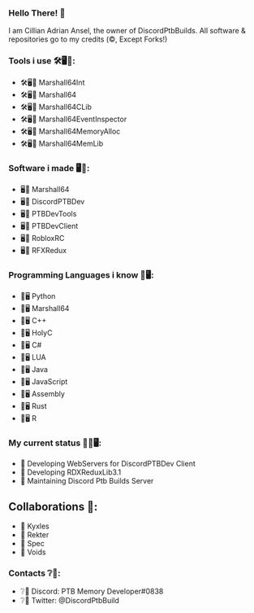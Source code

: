 ### Hello There! 👋
I am Cillian Adrian Ansel, the owner of DiscordPtbBuilds.
All software & repositories go to my credits (©️, Except Forks!)
### Tools i use 🛠️🖥️💽:
- 🛠️🖥️💽 Marshall64Int
- 🛠️🖥️💽 Marshall64
- 🛠️🖥️💽 Marshall64CLib
- 🛠️🖥️💽 Marshall64EventInspector
- 🛠️🖥️💽 Marshall64MemoryAlloc
- 🛠️🖥️💽 Marshall64MemLib
### Software i made 🖥️💽:
- 🖥️💽 Marshall64
- 🖥️💽 DiscordPTBDev
- 🖥️💽 PTBDevTools
- 🖥️💽 PTBDevClient
- 🖥️💽 RobloxRC
- 🖥️💽 RFXRedux
### Programming Languages i know 📜🖥️:
- 📜🖥️ Python
- 📜🖥️ Marshall64
- 📜🖥️ C++
- 📜🖥️ HolyC
- 📜🖥️ C#
- 📜🖥️ LUA
- 📜🖥️ Java
- 📜🖥️ JavaScript
- 📜🖥️ Assembly
- 📜🖥️ Rust
- 📜🖥️ R
### My current status 👷‍♂️🖥️:
- 🔭 Developing WebServers for DiscordPTBDev Client
- 🔭 Developing RDXReduxLib3.1
- 🔭 Maintaining Discord Ptb Builds Server
## Collaborations 🤝:
- 🤝 Kyxles
- 🤝 Rekter
- 🤝 Spec
- 🤝 Voids
### Contacts ❔💬:
- ❔💬 Discord: PTB Memory Developer#0838
- ❔💬 Twitter: @DiscordPtbBuild
